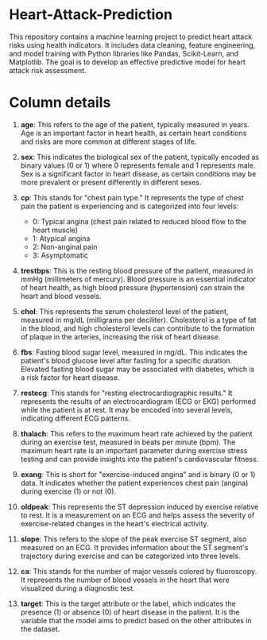 # Heart-Attack-Prediction
This repository contains a machine learning project to predict heart attack risks using health indicators. It includes data cleaning, feature engineering, and model training with Python libraries like Pandas, Scikit-Learn, and Matplotlib. The goal is to develop an effective predictive model for heart attack risk assessment.

# Column details
1. **age**: This refers to the age of the patient, typically measured in years. Age is an important factor in heart health, as certain heart conditions and risks are more common at different stages of life.

2. **sex**: This indicates the biological sex of the patient, typically encoded as binary values (0 or 1) where 0 represents female and 1 represents male. Sex is a significant factor in heart disease, as certain conditions may be more prevalent or present differently in different sexes.

3. **cp**: This stands for "chest pain type." It represents the type of chest pain the patient is experiencing and is categorized into four levels:
   - 0: Typical angina (chest pain related to reduced blood flow to the heart muscle)
   - 1: Atypical angina
   - 2: Non-anginal pain
   - 3: Asymptomatic

4. **trestbps**: This is the resting blood pressure of the patient, measured in mmHg (millimeters of mercury). Blood pressure is an essential indicator of heart health, as high blood pressure (hypertension) can strain the heart and blood vessels.

5. **chol**: This represents the serum cholesterol level of the patient, measured in mg/dL (milligrams per deciliter). Cholesterol is a type of fat in the blood, and high cholesterol levels can contribute to the formation of plaque in the arteries, increasing the risk of heart disease.

6. **fbs**: Fasting blood sugar level, measured in mg/dL. This indicates the patient's blood glucose level after fasting for a specific duration. Elevated fasting blood sugar may be associated with diabetes, which is a risk factor for heart disease.

7. **restecg**: This stands for "resting electrocardiographic results." It represents the results of an electrocardiogram (ECG or EKG) performed while the patient is at rest. It may be encoded into several levels, indicating different ECG patterns.

8. **thalach**: This refers to the maximum heart rate achieved by the patient during an exercise test, measured in beats per minute (bpm). The maximum heart rate is an important parameter during exercise stress testing and can provide insights into the patient's cardiovascular fitness.

9. **exang**: This is short for "exercise-induced angina" and is binary (0 or 1) data. It indicates whether the patient experiences chest pain (angina) during exercise (1) or not (0).

10. **oldpeak**: This represents the ST depression induced by exercise relative to rest. It is a measurement on an ECG and helps assess the severity of exercise-related changes in the heart's electrical activity.

11. **slope**: This refers to the slope of the peak exercise ST segment, also measured on an ECG. It provides information about the ST segment's trajectory during exercise and can be categorized into three levels.

12. **ca**: This stands for the number of major vessels colored by fluoroscopy. It represents the number of blood vessels in the heart that were visualized during a diagnostic test.

13. **target**: This is the target attribute or the label, which indicates the presence (1) or absence (0) of heart disease in the patient. It is the variable that the model aims to predict based on the other attributes in the dataset.
